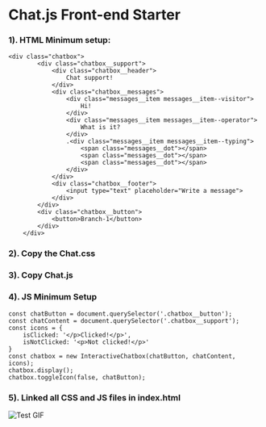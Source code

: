 # Chat.js Front-end Starter

### 1). HTML Minimum setup: 

``` 
<div class="chatbox">
        <div class="chatbox__support">
            <div class="chatbox__header">
                Chat support!
            </div>
            <div class="chatbox__messages">
                <div class="messages__item messages__item--visitor">
                    Hi!
                </div>
                <div class="messages__item messages__item--operator">
                    What is it?
                </div>
                .<div class="messages__item messages__item--typing">
                    <span class="messages__dot"></span>
                    <span class="messages__dot"></span>
                    <span class="messages__dot"></span>
                </div>
            </div>
            <div class="chatbox__footer">
                <input type="text" placeholder="Write a message">
            </div>
        </div>
        <div class="chatbox__button">
            <button>Branch-1</button>
        </div>
    </div>
```

### 2). Copy the Chat.css
### 3). Copy Chat.js
### 4). JS Minimum Setup
```
const chatButton = document.querySelector('.chatbox__button');
const chatContent = document.querySelector('.chatbox__support');
const icons = {
    isClicked: '</p>Clicked!</p>',
    isNotClicked: '<p>Not clicked!</p>'
}
const chatbox = new InteractiveChatbox(chatButton, chatContent, icons);
chatbox.display();
chatbox.toggleIcon(false, chatButton);

``` 

### 5). Linked all CSS and JS files in index.html

![Test GIF](http://g.recordit.co/r3vIKlmdYc.gif)

